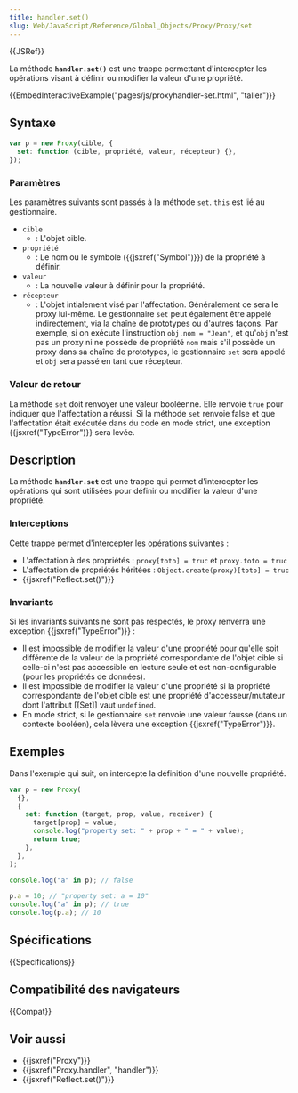 ```yaml
---
title: handler.set()
slug: Web/JavaScript/Reference/Global_Objects/Proxy/Proxy/set
---
```


{{JSRef}}

La méthode **`handler.set()`** est une trappe permettant d'intercepter les opérations visant à définir ou modifier la valeur d'une propriété.

{{EmbedInteractiveExample("pages/js/proxyhandler-set.html", "taller")}}

## Syntaxe

```js
var p = new Proxy(cible, {
  set: function (cible, propriété, valeur, récepteur) {},
});
```

### Paramètres

Les paramètres suivants sont passés à la méthode `set`. `this` est lié au gestionnaire.

- `cible`
  - : L'objet cible.
- `propriété`
  - : Le nom ou le symbole ({{jsxref("Symbol")}}) de la propriété à définir.
- `valeur`
  - : La nouvelle valeur à définir pour la propriété.
- `récepteur`
  - : L'objet intialement visé par l'affectation. Généralement ce sera le proxy lui-même. Le gestionnaire `set` peut également être appelé indirectement, via la chaîne de prototypes ou d'autres façons. Par exemple, si on exécute l'instruction `obj.nom = "Jean"`, et qu'`obj` n'est pas un proxy ni ne possède de propriété `nom` mais s'il possède un proxy dans sa chaîne de prototypes, le gestionnaire `set` sera appelé et `obj` sera passé en tant que récepteur.

### Valeur de retour

La méthode `set` doit renvoyer une valeur booléenne. Elle renvoie `true` pour indiquer que l'affectation a réussi. Si la méthode `set` renvoie false et que l'affectation était exécutée dans du code en mode strict, une exception {{jsxref("TypeError")}} sera levée.

## Description

La méthode **`handler.set`** est une trappe qui permet d'intercepter les opérations qui sont utilisées pour définir ou modifier la valeur d'une propriété.

### Interceptions

Cette trappe permet d'intercepter les opérations suivantes :

- L'affectation à des propriétés : `proxy[toto] = truc` et `proxy.toto = truc`
- L'affectation de propriétés héritées : `Object.create(proxy)[toto] = truc`
- {{jsxref("Reflect.set()")}}

### Invariants

Si les invariants suivants ne sont pas respectés, le proxy renverra une exception {{jsxref("TypeError")}} :

- Il est impossible de modifier la valeur d'une propriété pour qu'elle soit différente de la valeur de la propriété correspondante de l'objet cible si celle-ci n'est pas accessible en lecture seule et est non-configurable (pour les propriétés de données).
- Il est impossible de modifier la valeur d'une propriété si la propriété correspondante de l'objet cible est une propriété d'accesseur/mutateur dont l'attribut \[\[Set]] vaut `undefined`.
- En mode strict, si le gestionnaire `set` renvoie une valeur fausse (dans un contexte booléen), cela lèvera une exception {{jsxref("TypeError")}}.

## Exemples

Dans l'exemple qui suit, on intercepte la définition d'une nouvelle propriété.

```js
var p = new Proxy(
  {},
  {
    set: function (target, prop, value, receiver) {
      target[prop] = value;
      console.log("property set: " + prop + " = " + value);
      return true;
    },
  },
);

console.log("a" in p); // false

p.a = 10; // "property set: a = 10"
console.log("a" in p); // true
console.log(p.a); // 10
```

## Spécifications

{{Specifications}}

## Compatibilité des navigateurs

{{Compat}}

## Voir aussi

- {{jsxref("Proxy")}}
- {{jsxref("Proxy.handler", "handler")}}
- {{jsxref("Reflect.set()")}}
